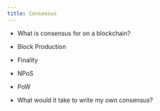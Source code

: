 ```yaml
---
title: Consensus
---
```


* What is consensus for on a blockchain?

* Block Production

* Finality

* NPoS

* PoW

* What would it take to write my own consensus?
